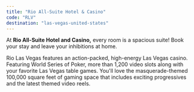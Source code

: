 ```yaml
---
title: "Rio All-Suite Hotel & Casino"
code: "RLV"
destination: "las-vegas-united-states"
---
```


At **Rio All-Suite Hotel and Casino,** every room is a spacious suite! Book your stay and leave your inhibitions at home.

 Rio Las Vegas features an action-packed, high-energy Las Vegas casino. Featuring World Series of Poker, more than 1,200 video slots along with your favorite Las Vegas table games. You'll love the masquerade-themed 100,000 square feet of gaming space that includes exciting progressives and the latest themed video reels.
  
